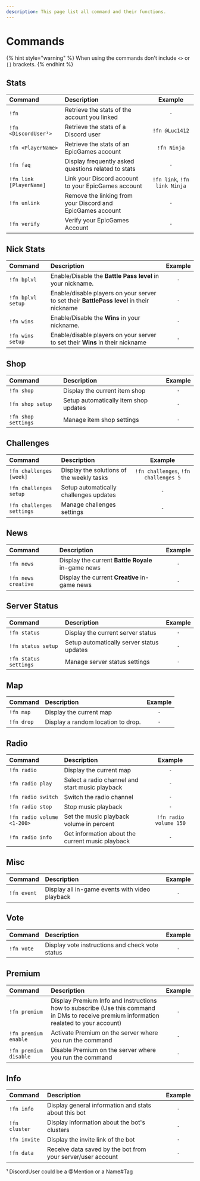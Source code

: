 ```yaml
---
description: This page list all command and their functions.
---
```


# Commands



{% hint style="warning" %}
When using the commands don't include `<>` or `[]` brackets.
{% endhint %}

## Stats

| Command | Description | Example |
| :--- | :--- | :---: |
| `!fn` | Retrieve the stats of the account you linked | `-` |
| `!fn <DiscordUser¹>` | Retrieve the stats of a Discord user | `!fn @Luc1412` |
| `!fn <PlayerName>` | Retrieve the stats of an EpicGames account | `!fn Ninja` |
| `!fn faq` | Display frequently asked questions related to stats | `-` |
| `!fn link [PlayerName]` | Link your Discord account to your EpicGames account | `!fn link`, `!fn link Ninja` |
| `!fn unlink` | Remove the linking from your Discord and EpicGames account | `-` |
| `!fn verify` | Verify your EpicGames Account | `-` |

## Nick Stats

| Command | Description | Example |
| :--- | :--- | :---: |
| `!fn bplvl` | Enable/Disable the **Battle Pass level** in your nickname. | `-` |
| `!fn bplvl setup` | Enable/disable players on your server to set their **BattlePass level** in their nickname | `-` |
| `!fn wins` | Enable/Disable the **Wins** in your nickname. | `-` |
| `!fn wins setup` | Enable/disable players on your server to set their **Wins** in their nickname | `-` |

## Shop

| Command | Description | Example |
| :--- | :--- | :---: |
| `!fn shop` | Display the current item shop | `-` |
| `!fn shop setup` | Setup automatically item shop updates | `-` |
| `!fn shop settings` | Manage item shop settings | `-` |

## Challenges

| Command | Description | Example |
| :--- | :--- | :---: |
| `!fn challenges [week]` | Display the solutions of the weekly tasks | `!fn challenges`, `!fn challenges 5` |
| `!fn challenges setup` | Setup automatically challenges updates | `-` |
| `!fn challenges settings` | Manage challenges settings | `-` |

## News

| Command | Description | Example |
| :--- | :--- | :---: |
| `!fn news` | Display the current **Battle Royale** in-game news | `-` |
| `!fn news creative` | Display the current **Creative** in-game news | `-` |

## Server Status

| Command | Description | Example |
| :--- | :--- | :---: |
| `!fn status` | Display the current server status | `-` |
| `!fn status setup` | Setup automatically server status updates | `-` |
| `!fn status settings` | Manage server status settings | `-` |

## Map

| Command | Description | Example |
| :--- | :--- | :---: |
| `!fn map` | Display the current map | `-` |
| `!fn drop` | Display a random location to drop. | `-` |

## Radio

| Command | Description | Example |
| :--- | :--- | :---: |
| `!fn radio` | Display the current map | `-` |
| `!fn radio play` | Select a radio channel and start music playback | `-` |
| `!fn radio switch` | Switch the radio channel | `-` |
| `!fn radio stop` | Stop music playback | `-` |
| `!fn radio volume <1-200>` | Set the music playback volume in percent | `!fn radio volume 150` |
| `!fn radio info` | Get information about the current music playback | `-` |

## Misc

| Command | Description | Example |
| :--- | :--- | :---: |
| `!fn event` | Display all in-game events with video playback | `-` |

## Vote

| Command | Description | Example |
| :--- | :--- | :---: |
| `!fn vote` | Display vote instructions and check vote status | `-` |

## Premium

| Command | Description | Example |
| :--- | :--- | :---: |
| `!fn premium` | Display Premium Info and Instructions how to subscribe \(Use this command in DMs to receive premium information realated to your account\) | `-` |
| `!fn premium enable` | Activate Premium on the server where you run the command | `-` |
| `!fn premium disable` | Disable Premium on the server where you run the command | `-` |

## Info

| Command | Description | Example |
| :--- | :--- | :---: |
| `!fn info` | Display general information and stats about this bot | `-` |
| `!fn cluster` | Display information about the bot's clusters | `-` |
| `!fn invite` | Display the invite link of the bot | `-` |
| `!fn data` | Receive data saved by the bot from your server/user account | `-` |

¹ DiscordUser could be a @Mention or a Name\#Tag



